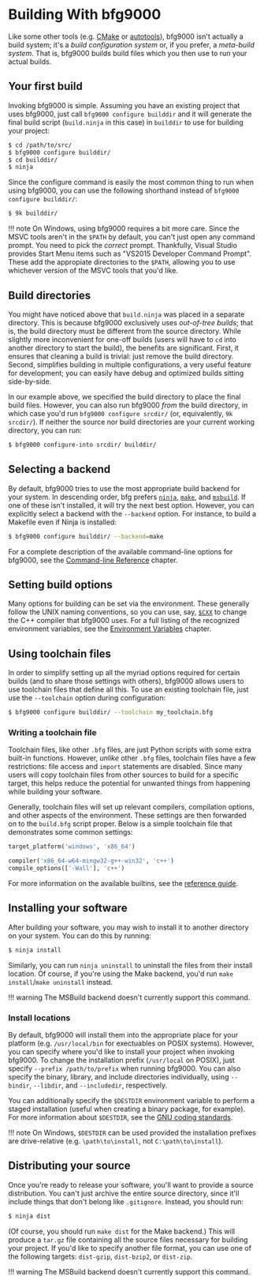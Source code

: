 # Building With bfg9000

Like some other tools (e.g. [CMake][cmake] or [autotools][autotools]), bfg9000
isn't actually a build system; it's a *build configuration system* or, if you
prefer, a *meta-build system*. That is, bfg9000 builds build files which you
then use to run your actual builds.

## Your first build

Invoking bfg9000 is simple. Assuming you have an existing project that uses
bfg9000, just call `bfg9000 configure builddir` and it will generate the final
build script (`build.ninja` in this case) in `builddir` to use for
building your project:

```sh
$ cd /path/to/src/
$ bfg9000 configure builddir/
$ cd builddir/
$ ninja
```

Since the configure command is easily the most common thing to run when using
bfg9000, you can use the following shorthand instead of
`bfg9000 configure builddir/`:

```sh
$ 9k builddir/
```

!!! note
    On Windows, using bfg9000 requires a bit more care. Since the MSVC tools
    aren't in the `$PATH` by default, you can't just open any command prompt.
    You need to pick the *correct* prompt. Thankfully, Visual Studio provides
    Start Menu items such as "VS2015 Developer Command Prompt". These add the
    appropiate directories to the `$PATH`, allowing you to use whichever version
    of the MSVC tools that you'd like.

## Build directories

You might have noticed above that `build.ninja` was placed in a separate
directory. This is because bfg9000 exclusively uses *out-of-tree builds*; that
is, the build directory must be different from the source directory. While
slightly more inconvenient for one-off builds (users will have to `cd` into
another directory to start the build), the benefits are significant. First, it
ensures that cleaning a build is trivial: just remove the build directory.
Second, simplifies building in multiple configurations, a very useful feature
for development; you can easily have debug and optimized builds sitting
side-by-side.

In our example above, we specified the build directory to place the final build
files. However, you can also run bfg9000 *from* the build directory, in which
case you'd run `bfg9000 configure srcdir/` (or, equivalently, `9k srcdir/`). If
neither the source nor build directories are your current working directory, you
can run:

```sh
$ bfg9000 configure-into srcdir/ builddir/
```

## Selecting a backend

By default, bfg9000 tries to use the most appropriate build backend for your
system. In descending order, bfg prefers [`ninja`][ninja], [`make`][make], and
[`msbuild`][msbuild]. If one of these isn't installed, it will try the next best
option. However, you can explicitly select a backend with the `--backend`
option. For instance, to build a Makefile even if Ninja is installed:

```sh
$ bfg9000 configure builddir/ --backend=make
```

For a complete description of the available command-line options for bfg9000,
see the [Command-line Reference](../reference/command-line.md) chapter.

## Setting build options

Many options for building can be set via the environment. These generally follow
the UNIX naming conventions, so you can use, say,
[`$CXX`](../reference/environment-vars.md#cxx) to change the C++ compiler that
bfg9000 uses. For a full listing of the recognized environment variables, see
the [Environment Variables](../reference/environment-vars.md) chapter.

## Using toolchain files

In order to simplify setting up all the myriad options required for certain
builds (and to share those settings with others), bfg9000 allows users to use
toolchain files that define all this. To use an existing toolchain file, just
use the `--toolchain` option during configuration:

```sh
$ bfg9000 configure builddir/ --toolchain my_toolchain.bfg
```

### Writing a toolchain file

Toolchain files, like other `.bfg` files, are just Python scripts with some
extra built-in functions. However, *unlike* other `.bfg` files, toolchain files
have a few restrictions: file access and `import` statements are disabled. Since
many users will copy toolchain files from other sources to build for a specific
target, this helps reduce the potential for unwanted things from happening while
building your software.

Generally, toolchain files will set up relevant compilers, compilation options,
and other aspects of the environment. These settings are then forwarded on to
the `build.bfg` script proper. Below is a simple toolchain file that
demonstrates some common settings:

```python
target_platform('windows', 'x86_64')

compiler('x86_64-w64-mingw32-g++-win32', 'c++')
compile_options(['-Wall'], 'c++')
```

For more information on the available builtins, see the [reference
guide](../reference/builtins.md#toolchain).

## Installing your software

After building your software, you may wish to install it to another directory on
your system. You can do this by running:

```sh
$ ninja install
```

Similarly, you can run `ninja uninstall` to uninstall the files from their
install location. Of course, if you're using the Make backend, you'd run
`make install`/`make uninstall` instead.

!!! warning
    The MSBuild backend doesn't currently support this command.

### Install locations

By default, bfg9000 will install them into the appropriate place for your
platform (e.g. `/usr/local/bin` for exectuables on POSIX systems).  However, you
can specify where you'd like to install your project when invoking bfg9000. To
change the installation prefix (`/usr/local` on POSIX), just specify `--prefix
/path/to/prefix` when running bfg9000. You can also specify the binary, library,
and include directories individually, using `--bindir`, `--libdir`, and
`--includedir`, respectively.

You can additionally specify the `$DESTDIR` environment variable to perform a
staged installation (useful when creating a binary package, for example). For
more information about `$DESTDIR`, see the [GNU coding standards][destdir].

!!! note
    On Windows, `$DESTDIR` can be used provided the installation prefixes are
    drive-relative (e.g. `\path\to\install`, not `C:\path\to\install`).

## Distributing your source

Once you're ready to release your software, you'll want to provide a source
distribution. You can't just archive the entire source directory, since it'll
include things that don't belong like `.gitignore`. Instead, you should run:

```sh
$ ninja dist
```

(Of course, you should run `make dist` for the Make backend.) This will produce
a `tar.gz` file containing all the source files necessary for building your
project. If you'd like to specify another file format, you can use one of the
following targets: `dist-gzip`, `dist-bzip2`, or `dist-zip`.

!!! warning
    The MSBuild backend doesn't currently support this command.

[cmake]: https://www.cmake.org/
[autotools]: https://www.gnu.org/software/automake/
[ninja]: https://ninja-build.org/
[make]: https://www.gnu.org/software/make/
[msbuild]: https://learn.microsoft.com/en-us/visualstudio/msbuild/msbuild
[destdir]: https://www.gnu.org/prep/standards/html_node/DESTDIR.html

